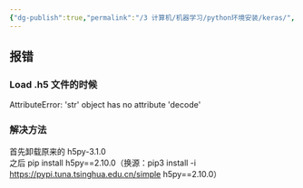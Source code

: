 ```yaml
---
{"dg-publish":true,"permalink":"/3 计算机/机器学习/python环境安装/keras/","title":"keras"}
---
```



## 报错
### Load .h5 文件的时候
AttributeError: 'str' object has no attribute 'decode'
### 解决方法
首先卸载原来的 h5py-3.1.0  
之后 pip install h5py==2.10.0（换源：pip3 install -i <https://pypi.tuna.tsinghua.edu.cn/simple> h5py==2.10.0）
